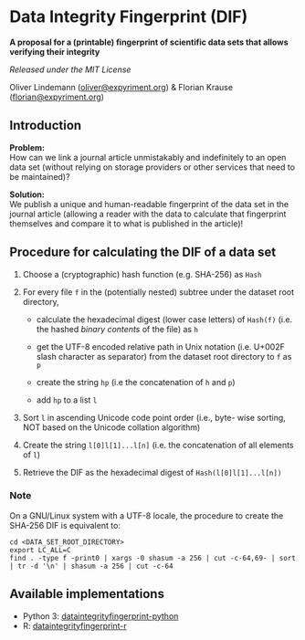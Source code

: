 Data Integrity Fingerprint (DIF)
================================

**A proposal for a (printable) fingerprint of scientific data sets that allows
verifying their integrity**

*Released under the MIT License*

Oliver Lindemann (oliver@expyriment.org) & Florian Krause (florian@expyriment.org)

Introduction
------------

**Problem:**  
How can we link a journal article unmistakably and indefinitely to an open data set (without relying on storage providers or other services that need to be maintained)?

**Solution:**  
We publish a unique and human-readable fingerprint of the data set in the journal article (allowing a reader with the data to calculate that fingerprint themselves and compare it to what is published in the article)!

Procedure for calculating the DIF of a data set
-----------------------------------------------

1. Choose a (cryptographic) hash function (e.g. SHA-256) as `Hash`

2.  For every file `f` in the (potentially nested) subtree under the dataset root directory,

    * calculate the hexadecimal digest (lower case letters) of `Hash(f)` (i.e. the hashed _binary contents_ of the file) as `h`

    * get the UTF-8 encoded relative path in Unix notation (i.e. U+002F slash character as separator) from the dataset root directory to `f` as `p`

    * create the string `hp` (i.e the concatenation of `h` and `p`)
    
    * add `hp` to a list `l`

3. Sort `l` in ascending Unicode code point order (i.e., byte- wise sorting, NOT based on the Unicode collation algorithm)

4. Create the string `l[0]l[1]...l[n]` (i.e. the concatenation of all elements of `l`)

5. Retrieve the DIF as the hexadecimal digest of `Hash(l[0]l[1]...l[n])`


### Note
On a GNU/Linux system with a UTF-8 locale, the procedure to create the SHA-256 DIF is equivalent to:
```
cd <DATA_SET_ROOT_DIRECTORY>
export LC_ALL=C
find . -type f -print0 | xargs -0 shasum -a 256 | cut -c-64,69- | sort | tr -d '\n' | shasum -a 256 | cut -c-64
```

Available implementations
-------------------------

* Python 3:  [dataintegrityfingerprint-python](https://github.com/expyriment/dataintegrityfingerprint-python)
* R:  [dataintegrityfingerprint-r](https://github.com/expyriment/dataintegrityfingerprint-r)
